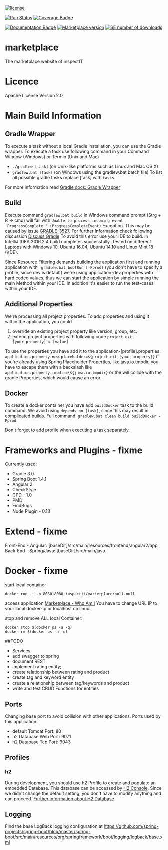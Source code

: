 [![license](https://img.shields.io/badge/License-Apache%20v2-brightgreen.svg)](https://github.com/inspectIT/marketplace/blob/master/LICENSE)

[![Run Status](https://api.shippable.com/projects/57bfdf1d2345db10004fe95a/badge?branch=master)](https://app.shippable.com/projects/57bfdf1d2345db10004fe95a)  [![Coverage Badge](https://api.shippable.com/projects/57bfdf1d2345db10004fe95a/coverageBadge?branch=master)](https://app.shippable.com/projects/57bfdf1d2345db10004fe95a) 

[![Documentation Badge](http://inch-ci.org/github/inspectIT/marketplace.svg?branch=master)](http://inch-ci.org/github/inspectIT/marketplace/history?branch=master) [![Marketplace version](https://img.shields.io/github/release/inspectIT/marketplace.svg)](https://github.com/inspectIT/marketplace) [![SE number of downloads](https://img.shields.io/github/downloads/inspectIT/marketplace/total.svg)](https://github.com/inspectIT/marketplace)

# marketplace
The marketplace website of inspectIT

# Licence
Apache License Version 2.0

# Main Build Information
## Gradle Wrapper
To execute a task without a local Gradle installation, you can use the Gradle wrapper. To execute a task use following command in your Command Window (Windows) or Termin (Unix and Mac)
- ``` ./gradlew [task] ``` (on Unix-like platforms such as Linux and Mac OS X)
- ``` gradlew.bat [task] ``` (on Windows using the gradlew.bat batch file)
To list all possible gradle tasks replace \[task\] with ``` tasks ``` 

For more information read [Gradle docs: Gradle Wrapper](https://docs.gradle.org/3.0/userguide/gradle_wrapper.html)

## Build
Execute command ``` gradlew.bat build ``` in Windows command prompt (Strg + R -> cmd) will fail with ``` Unable to process incoming event 'ProgressComplete ' (ProgressCompleteEvent) ``` Exception. This may be caused by Issue [GRADLE-3527](https://issues.gradle.org/browse/GRADLE-3527). For further Information check following discussion [Discuss Gradle](https://discuss.gradle.org/t/build-fails-with-unable-to-process-incoming-event-progresscomplete-progresscompleteevent/18434/17) 
To avoid this error use your IDE to build.
In IntelliJ IDEA 2016.2.4 build completes successfully. Tested on different Laptops with Windows 10, Ubuntu 16.04, Ubuntu 14.10 and Linux Mint 18 (KDE). 

Since Resource Filtering demands building the application first and running application with ``` gradlew.bat bootRun [-Pprod]``` (you don't have to specify a profile, since dev is default) we're using application-dev.properties with hard coded values, thus we can start the application by simple running the main Method within your IDE. In addition it's easier to run the test-cases within your IDE.

## Additional Properties
We're processing all project properties. To add properties and using it within the application, you could
1. override an existing project property like version, group, etc. 
2. extend project properties with following code ``` project.ext.[your_property] = [value] ```

To use the properties you have add it to the application-[profile].properties: ``` application.property.new.placeholder=${project.ext.[your_property]} ```
If you're already using Spring Placeholder Properties, like java.io.tmpdir, you have to escape them with a backslash like ``` application.property.tmpdir=\${java.io.tmpdir} ``` or the will collide with the gradle Properties, which would cause an error.

## Docker
To create a docker container you have add ``` buildDocker ``` task to the build command. We avoid using ``` depends on [task] ```, since this may result in complicated builds.
Full command: ``` gradlew.bat clean build buildDocker -Pprod ```

Don't forget to add profile when executing a task separately.

# Frameworks and Plugins - fixme
Currently used:
- Gradle 3.0
- Spring Boot 1.4.1
- Angular 2
- CheckStyle
- CPD - 1.0
- PMD
- FindBugs
- Node Plugin - 0.13

# Extend - fixme
Front-End - Angular: [baseDir]/src/main/resources/frontend/angular2/app
Back-End - Spring/Java: [baseDir]/src/main/java


# Docker - fixme
start local container 
````
docker run -i -p 8080:8080 inspectit/marketplace:null.null
````
access application [Marketplace - Who Am I](http://192.168.99.100:8080/marketplace/whoami) You have to change URL IP to your local docker-ip or localhost on linux.

stop and remove ALL local Container:
````
docker stop $(docker ps -a -q)
docker rm $(docker ps -a -q)
````

##TODO
* Services
* add swagger to spring
* document REST
* implement rating entity;
* create relationship between rating and product
* create tag and keyword entity
* create a relationship between tag/keywords and product
* write and test CRUD Functions for entities


## Ports
Changing base port to avoid collision with other applications.
Ports used by this application:
* default Tomcat Port: 80
* h2 Database Web Port: 9071
* h2 Database Tcp Port: 9043

## Profiles
### h2
During development, you should use h2 Profile to create and populate an embedded Database. This database can be accessed by <a href="inflabs64:9071/console">H2 Console</a>. Since we didn't change the default setting, you don't have to modify anything and can proceed. <a href="http://www.h2database.com">Further information about H2 Database</a>.

## Logging
Find the base LogBack logging configuration at https://github.com/spring-projects/spring-boot/blob/master/spring-boot/src/main/resources/org/springframework/boot/logging/logback/base.xml
